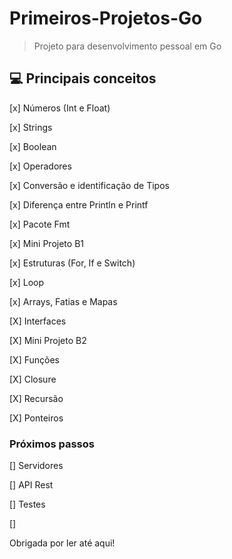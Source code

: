 # Primeiros-Projetos-Go

> Projeto para desenvolvimento pessoal em Go


## 💻 Principais conceitos
[x] Números (Int e Float) 

[x] Strings 

[x] Boolean 

[x] Operadores 

[x] Conversão e identificação de Tipos 

[x] Diferença entre Println e Printf

[x] Pacote Fmt

[x] Mini Projeto B1

[x]  Estruturas (For, If e Switch) 

[x] Loop

[x]  Arrays, Fatias e Mapas 

[X] Interfaces 

[X]  Mini Projeto B2

[X] Funções

[X] Closure

[X] Recursão 

[X] Ponteiros 

### Próximos passos


[] Servidores

[] API Rest

[] Testes 

[] 

Obrigada por ler até aqui!  
